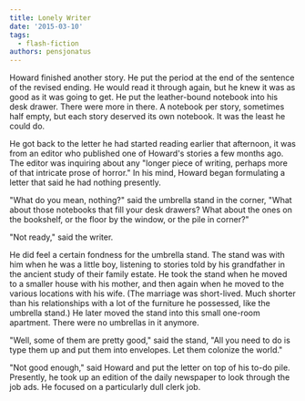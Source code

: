 ```yaml
---
title: Lonely Writer
date: '2015-03-10'
tags:
  - flash-fiction
authors: pensjonatus
---
```


Howard finished another story. He put the period at the end of the sentence of
the revised ending. He would read it through again, but he knew it was as good
as it was going to get. He put the leather-bound notebook into his desk drawer.
There were more in there. A notebook per story, sometimes half empty, but each
story deserved its own notebook. It was the least he could do.

<!-- truncate -->

He got back to the letter he had started reading earlier that afternoon, it was
from an editor who published one of Howard's stories a few months ago. The
editor was inquiring about any "longer piece of writing, perhaps more of that
intricate prose of horror." In his mind, Howard began formulating a letter that
said he had nothing presently.

"What do you mean, nothing?" said the umbrella stand in the corner, "What about
those notebooks that fill your desk drawers? What about the ones on the
bookshelf, or the floor by the window, or the pile in corner?"

"Not ready," said the writer.

He did feel a certain fondness for the umbrella stand. The stand was with him
when he was a little boy, listening to stories told by his grandfather in the
ancient study of their family estate. He took the stand when he moved to a
smaller house with his mother, and then again when he moved to the various
locations with his wife. (The marriage was short-lived. Much shorter than his
relationships with a lot of the furniture he possessed, like the umbrella
stand.) He later moved the stand into this small one-room apartment. There were
no umbrellas in it anymore.

"Well, some of them are pretty good," said the stand, "All you need to do is
type them up and put them into envelopes. Let them colonize the world."

"Not good enough," said Howard and put the letter on top of his to-do pile.
Presently, he took up an edition of the daily newspaper to look through the job
ads. He focused on a particularly dull clerk job.
